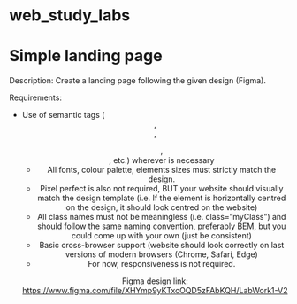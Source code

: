 # web_study_labs
# Simple landing page

Description: Create a landing page following the given design (Figma).

Requirements:
 - Use of semantic tags (<header>, <nav>, <ul>, <footer>, etc.) wherever is necessary
 - All fonts, colour palette, elements sizes must strictly match the design.
 - Pixel perfect is also not required, BUT your website should visually match the design template (i.e. If the element is horizontally centred on the design, it should look centred on the website)
 - All class names must not be meaningless (i.e. class=”myClass”) and should follow the same naming convention, preferably BEM, but you could come up with your own (just be consistent)
 - Basic cross-browser support (website should look correctly on last versions of modern browsers (Chrome, Safari, Edge)
 - For now, responsiveness is not required.

 Figma design link: https://www.figma.com/file/XHYmp9yKTxcOQD5zFAbKQH/LabWork1-V2 